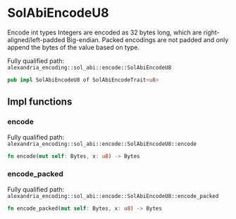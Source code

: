 # SolAbiEncodeU8

Encode int types Integers are encoded as 32 bytes long, which are right-aligned/left-padded Big-endian. Packed encodings are not padded and only append the bytes of the value based on type.

Fully qualified path: `alexandria_encoding::sol_abi::encode::SolAbiEncodeU8`

```rust
pub impl SolAbiEncodeU8 of SolAbiEncodeTrait<u8>
```

## Impl functions

### encode

Fully qualified path: `alexandria_encoding::sol_abi::encode::SolAbiEncodeU8::encode`

```rust
fn encode(mut self: Bytes, x: u8) -> Bytes
```


### encode_packed

Fully qualified path: `alexandria_encoding::sol_abi::encode::SolAbiEncodeU8::encode_packed`

```rust
fn encode_packed(mut self: Bytes, x: u8) -> Bytes
```


